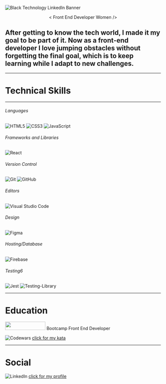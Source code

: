 
![Black Technology LinkedIn Banner](https://user-images.githubusercontent.com/79501211/139121226-e5b10602-5528-4d60-95e1-a531084b3248.png)

<p align="center">
    < Front End Developer Women />
</p>

## After getting to know the tech world, I made it my goal to be part of it. Now as a front-end developer I love jumping obstacles without forgetting the final goal, which is to keep learning while I adapt to new challenges.
------

# Technical Skills

-----
###### Languages
![HTML5](https://img.shields.io/badge/html5-%23E34F26.svg?style=for-the-badge&logo=html5&logoColor=white)
![CSS3](https://img.shields.io/badge/css3-%231572B6.svg?style=for-the-badge&logo=css3&logoColor=white)
![JavaScript](https://img.shields.io/badge/javascript-%23323330.svg?style=for-the-badge&logo=javascript&logoColor=%23F7DF1E)

###### Frameworks and Libraries
![React](https://img.shields.io/badge/react-%2320232a.svg?style=for-the-badge&logo=react&logoColor=%2361DAFB)

###### Version Control
![Git](https://img.shields.io/badge/git-%23F05033.svg?style=for-the-badge&logo=git&logoColor=white)
![GitHub](https://img.shields.io/badge/github-%23121011.svg?style=for-the-badge&logo=github&logoColor=white)

###### Editors
![Visual Studio Code](https://img.shields.io/badge/Visual%20Studio%20Code-0078d7.svg?style=for-the-badge&logo=visual-studio-code&logoColor=white)

###### Design
![Figma](https://img.shields.io/badge/figma-%23F24E1E.svg?style=for-the-badge&logo=figma&logoColor=white)

###### Hosting/Database
![Firebase](https://img.shields.io/badge/firebase-%23039BE5.svg?style=for-the-badge&logo=firebase)

###### Testing6
![Jest](https://img.shields.io/badge/-jest-%23C21325?style=for-the-badge&logo=jest&logoColor=white)
![Testing-Library](https://img.shields.io/badge/-TestingLibrary-%23E33332?style=for-the-badge&logo=testing-library&logoColor=white)

-----

# Education
<img src="https://user-images.githubusercontent.com/79501211/139129105-73560078-9ab5-4c3a-b56e-0dea182eefcf.png" width="130" height="27"/> Bootcamp Front End Developer

![Codewars](https://img.shields.io/badge/Codewars-B1361E?style=for-the-badge&logo=codewars&logoColor=grey) [click for my kata](https://www.codewars.com/users/danypineapple)

----
# Social
![LinkedIn](https://img.shields.io/badge/linkedin-%230077B5.svg?style=for-the-badge&logo=linkedin&logoColor=white) [click for my profile](https://www.linkedin.com/in/danielapina-o/)



<!--
**danielapina/danielapina** is a ✨ _special_ ✨ repository because its `README.md` (this file) appears on your GitHub profile.

Here are some ideas to get you started:

- 🔭 I’m currently working on ...
- 🌱 I’m currently learning ...
- 👯 I’m looking to collaborate on ...
- 🤔 I’m looking for help with ...
- 💬 Ask me about ...
- 📫 How to reach me: ...
- 😄 Pronouns: ...
- ⚡ Fun fact: ...
-->
